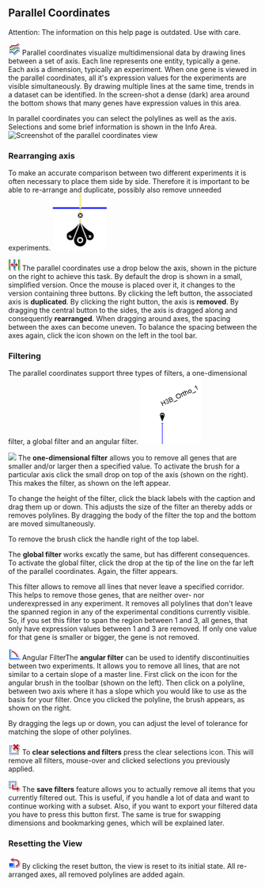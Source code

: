 ## Parallel Coordinates

Attention: The information on this help page is outdated. Use with care.

![](i/parcoords.png "") 
Parallel coordinates visualize multidimensional data by drawing lines between a set of axis. Each line represents one entity, typically a gene. Each axis a dimension, typically an experiment. When one gene is viewed in the parallel coordinates, all it's expression values for the experiments are visible simultaneously. By drawing multiple lines at the same time, trends in a dataset can be identified. In the screen-shot a dense (dark) area around the bottom shows that many genes have expression values in this area.

In parallel coordinates you can select the polylines as well as the axis. Selections and some brief information is shown in the Info Area.
![](i/parcoords_example.png "Screenshot of the parallel coordinates view") 

### Rearranging axis
To make an accurate comparison between two different experiments it is often necessary to place them side by side. Therefore it is important to be able to re-arrange and duplicate, possibly also remove unneeded experiments.
![](i/parcoords_drop.png "")

![](i/parcoords_reset_axis_spacing.png "") 
The parallel coordinates use a drop below the axis, shown in the picture on the right to achieve this task. By default the drop is shown in a small, simplified version. Once the mouse is placed over it, it changes to the version containing three buttons. By clicking the left button, the associated axis is **duplicated**. By clicking the right button, the axis is **removed**. By dragging the central button to the sides, the axis is dragged along and consequently **rearranged**. When dragging around axes, the spacing between the axes can become uneven. To balance the spacing between the axes again, click the icon shown on the left in the tool bar.

### Filtering
The parallel coordinates support three types of filters, a one-dimensional filter, a global filter and an angular filter. ![](i/parcoords_drop_gate.png "") 

![](i/parcoords_gate.png "") 
The **one-dimensional filter** allows you to remove all genes that are smaller and/or larger then a specified value. To activate the brush for a particular axis click the small drop on top of the axis (shown on the right). This makes the filter, as shown on the left appear.

To change the height of the filter, click the black labels with the caption and drag them up or down. This adjusts the size of the filter an thereby adds or removes polylines. By dragging the body of the filter the top and the bottom are moved simultaneously.

To remove the brush click the handle right of the top label.

The **global filter** works excatly the same, but has different consequences. To activate the global filter, click the drop at the tip of the line on the far left of the parallel coordinates. Again, the filter appears.

This filter allows to remove all lines that never leave a specified corridor. This helps to remove those genes, that are neither over- nor underexpressed in any experiment. It removes all polylines that don't leave the spanned region in any of the experimental conditions currently visible. So, if you set this filter to span the region between 1 and 3, all genes, that only have expression values between 1 and 3 are removed. If only one value for that gene is smaller or bigger, the gene is not removed.

![](i/parcoords_angular_brush.png "")  Angular FilterThe **angular filter** can be used to identify discontinuities between two experiments. It allows you to remove all lines, that are not similar to a certain slope of a master line. First click on the icon for the angular brush in the toolbar (shown on the left). Then click on a polyline, between two axis where it has a slope which you would like to use as the basis for your filter. Once you clicked the polyline, the brush appears, as shown on the right.

By dragging the legs up or down, you can adjust the level of tolerance for matching the slope of other polylines.

![](i/parcoords_clear_selections.png "") To **clear selections and filters** press the clear selections icon. This will remove all filters, mouse-over and clicked selections you previously applied.

![](i/parcoords_save_selections.png "") The **save filters** feature allows you to actually remove all items that you currently filtered out. This is useful, if you handle a lot of data and want to continue working with a subset. Also, if you want to export your filtered data you have to press this button first. The same is true for swapping dimensions and bookmarking genes, which will be explained later.

### Resetting the View
![](i/parcoords_reset_view.png "") By clicking the reset button, the view is reset to its initial state. All re-arranged axes, all removed polylines are added again.